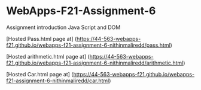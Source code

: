 # WebApps-F21-Assignment-6
Assignment introduction Java Script and DOM

[Hosted Pass.html page at] (https://44-563-webapps-f21.github.io/webapps-f21-assignment-6-nithinmaliredd/pass.html)

[Hosted arithmetic.html page at] (https://44-563-webapps-f21.github.io/webapps-f21-assignment-6-nithinmaliredd/arithmetic.html)

[Hosted Car.html page at] (https://44-563-webapps-f21.github.io/webapps-f21-assignment-6-nithinmaliredd/car.html)

